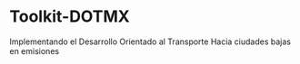 # Toolkit-DOTMX
Implementando el Desarrollo Orientado al Transporte
Hacia ciudades bajas en emisiones
